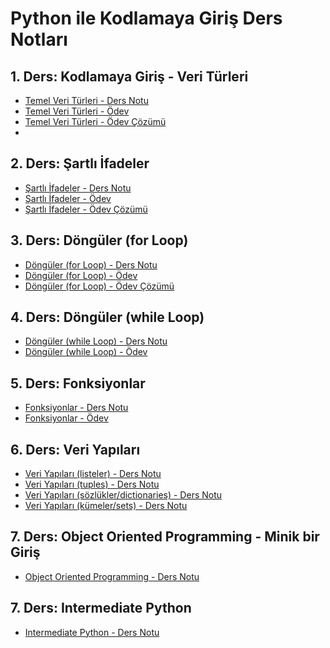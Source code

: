 # Python ile Kodlamaya Giriş Ders Notları

## 1. Ders: Kodlamaya Giriş - Veri Türleri
- <a href="1. Ders - Giriş/1. Kodlamaya Giriş - Veri Türleri.ipynb">Temel Veri Türleri - Ders Notu</a>
- <a href="1. Ders - Giriş/1. Ödev - Kodlamaya Giriş - Veri Türleri.ipynb">Temel Veri Türleri - Ödev</a>
- <a href="1. Ders - Giriş/1. Ödev Çözüm.ipynb">Temel Veri Türleri - Ödev Çözümü</a>
- 
## 2. Ders: Şartlı İfadeler
- <a href="2. Ders - Şartlı İfadeler/2. Şartlı İfadeler (Conditional Statements if-elif-else).ipynb">Şartlı İfadeler - Ders Notu</a>
- <a href="2. Ders - Şartlı İfadeler/Alıştırmalar - 2. Şartlı İfadeler (Conditional Statements if-elif-else)">Şartlı İfadeler - Ödev</a>
- <a href="2. Ders - Şartlı İfadeler/2. Şartlı İfadeler (Conditional Statements if-elif-else).ipynb">Şartlı İfadeler - Ödev Çözümü</a>


## 3. Ders: Döngüler (for Loop)
- <a href="3. Ders - Döngüler (for Loop)\3. Döngüler (for loops).ipynb">Döngüler (for Loop) - Ders Notu</a>
- <a href="3. Ders - Döngüler (for Loop)\Alıştırmalar - 3. Döngüler (for loops).ipynb">Döngüler (for Loop) - Ödev</a>
- <a href="python_giris\3. Ders - Döngüler (for Loop)\[Çözüm] Alıştırmalar - 3. Döngüler (for loops).ipynb">Döngüler (for Loop) - Ödev Çözümü</a>

## 4. Ders: Döngüler (while Loop)
- <a href="python_giris\4. Ders - Döngüler (while Loop)\4. Döngüler (while loop) ve Birtakım Harika İşler.ipynb">Döngüler (while Loop) - Ders Notu</a>
- <a href="python_giris\4. Ders - Döngüler (while Loop)\Alıştırmalar 4. Döngüler (while loops).ipynb">Döngüler (while Loop) - Ödev</a>


## 5. Ders: Fonksiyonlar
- <a href="python_giris\5. Ders - Fonksiyonlar\5. Fonksiyonlara Giriş.ipynb">Fonksiyonlar - Ders Notu</a>
- <a href="python_giris\5. Ders - Fonksiyonlar\Alıştırmalar 5. Fonksiyonlara Giriş.ipynb">Fonksiyonlar - Ödev</a>


## 6. Ders: Veri Yapıları
- <a href="python_giris\6. Ders - Veri Yapıları\6.1. Veri Yapıları - Listeler (Data Structures-Lists).ipynb">Veri Yapıları (listeler) - Ders Notu</a>
- <a href="python_giris\6. Ders - Veri Yapıları\6.2. Veri Yapıları - Tuples (Data Types - Tuples).ipynb">Veri Yapıları (tuples) - Ders Notu</a>
- <a href="python_giris\6. Ders - Veri Yapıları\6.3. Veri Yapıları - Sözlükler (Data Structures - Dictionaries).ipynb">Veri Yapıları (sözlükler/dictionaries) - Ders Notu</a>
- <a href="python_giris\6. Ders - Veri Yapıları\6.4. Veri Yapıları - Kümeler (Data Structures-Sets).ipynb">Veri Yapıları (kümeler/sets) - Ders Notu</a>

## 7. Ders: Object Oriented Programming - Minik bir Giriş
- <a href="python_giris\7. Ders - Object Oriented Programming Giriş\7. Object Oriented Programming Giriş.ipynb">Object Oriented Programming - Ders Notu</a>

## 7. Ders: Intermediate Python
- <a href="python_giris\8. Ders - Intermediate Python\8. Intermediate Python.ipynb">Intermediate Python - Ders Notu</a>
